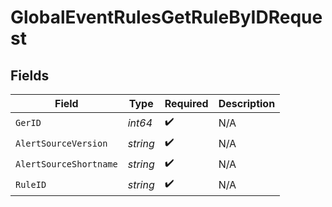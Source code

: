 # GlobalEventRulesGetRuleByIDRequest


## Fields

| Field                  | Type                   | Required               | Description            |
| ---------------------- | ---------------------- | ---------------------- | ---------------------- |
| `GerID`                | *int64*                | :heavy_check_mark:     | N/A                    |
| `AlertSourceVersion`   | *string*               | :heavy_check_mark:     | N/A                    |
| `AlertSourceShortname` | *string*               | :heavy_check_mark:     | N/A                    |
| `RuleID`               | *string*               | :heavy_check_mark:     | N/A                    |